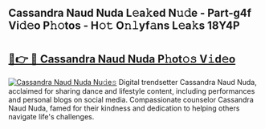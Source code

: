 ## Cassandra Naud Nuda L𝚎a𝚔ed N𝚞𝚍e - Part-g4f Vi𝚍𝚎o P𝚑𝚘tos - H𝚘𝚝 O𝚗𝚕yf𝚊ns L𝚎a𝚔s 18Y4P

# <h2><a href="http://kfczaa.oniu.top/?m=Cassandra+Naud+Nuda">🔗👉 🔴 Cassandra Naud Nuda P𝚑ot𝚘𝚜 V𝚒d𝚎o</a></h2>

[![Cassandra Naud Nuda Nu𝚍e𝚜](https://i.imgur.com/0qMVB7G.gif)](http://kfczaa.oniu.top/?m=Cassandra+Naud+Nuda)
Digital trendsetter Cassandra Naud Nuda, acclaimed for sharing dance and lifestyle content, including performances and personal blogs on social media. Compassionate counselor Cassandra Naud Nuda, famed for their kindness and dedication to helping others navigate life's challenges.  
